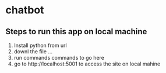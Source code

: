 
# chatbot

## Steps to run this app on local machine
1) Install python from url
2) downl the file ...
3) run commands
commands to go here
4) go to http://localhost:5001 to access the site on local mahine
